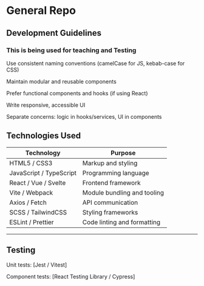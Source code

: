# General Repo

## Development Guidelines

### This is being used for teaching and Testing

Use consistent naming conventions (camelCase for JS, kebab-case for CSS)

Maintain modular and reusable components

Prefer functional components and hooks (if using React)

Write responsive, accessible UI

Separate concerns: logic in hooks/services, UI in components

## Technologies Used

|Technology|	Purpose|
|-------|-------|
|HTML5 / CSS3	|Markup and styling|
|JavaScript / TypeScript|	Programming language|
|React / Vue / Svelte|	Frontend framework|
|Vite / Webpack|	Module bundling and tooling|
|Axios / Fetch	|API communication|
|SCSS / TailwindCSS|	Styling frameworks|
|ESLint / Prettier	|Code linting and formatting|

---
## Testing

Unit tests: [Jest / Vitest]

Component tests: [React Testing Library / Cypress]
